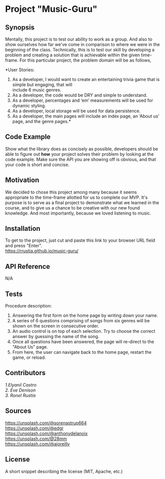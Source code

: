 # Project "Music-Guru"

## Synopsis

Mentally, this project is to test our ability to work as a group. And also to show ourselves how far we've come in comparison to where we were in the beginning of the class. Technically, this is to test our skill by developing a problem and creating a solution that is achievable within the given time-frame.
For this particular project, the problem domain will be as follows,

*User Stories:
1. As a developer, I would want to create an entertaining trivia game that is simple but engaging, that will<br> include 6 music genres.
2. As a developer, the code would be DRY and simple to understand.<br>
3. As a developer, percentages and ‘em’ measurements will be used for dynamic styling.<br>
4. As a developer,  local storage will be used for data persistence.<br>
5. As a developer, the main pages will include an index page, an ‘About us’ page, and the genre pages.*<br>

## Code Example

Show what the library does as concisely as possible, developers should be able to figure out **how** your project solves their problem by looking at the code example. Make sure the API you are showing off is obvious, and that your code is short and concise.

## Motivation

We decided to chose this project among many because it seems appropriate to the time-frame allotted for us to complete our MVP. It's purpose is to serve as a final project to demonstrate what we learned in the course, and to give us a chance to be creative with our new found knowledge. And most importantly, because we loved listening to music.

## Installation

To get to the project, just cut and paste this link to your browser URL field and press "Enter".<br>
https://rrustia.github.io/music-guru/

## API Reference

N/A

## Tests

Procedure description:<br>
1. Answering the first form on the home page by writing down your name.<br>
2. A series of 6 questions comprising of songs from six genres will be shown on the screen in consecutive order.<br>
3. An audio control is on top of each selection. Try to choose the correct answer by guessing the name of the song.<br>
4. Once all questions have been answered, the page will re-direct to the "About Us" page.<br>
5. From here, the user can navigate back to the home page, restart the game, or reload.<br>

## Contributors

*1.Elyanil Castro<br>
2. Eve Denison<br>
3. Ronel Rustia<br>*

## Sources

https://unsplash.com/@sorenastrup664<br>
https://unsplash.com/@edgr<br>
https://unsplash.com/@anthonydelanoix<br>
https://unsplash.com/@28mm<br>
https://unsplash.com/@ajoreilly<br>

## License

A short snippet describing the license (MIT, Apache, etc.)

